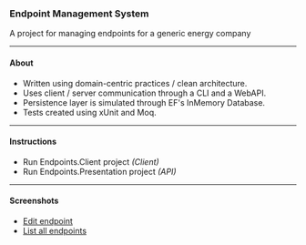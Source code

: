 ### Endpoint Management System
A project for managing endpoints for a generic energy company

---
#### About
* Written using domain-centric practices / clean architecture.
* Uses client / server communication through a CLI and a WebAPI.
* Persistence layer is simulated through EF's InMemory Database.
* Tests created using xUnit and Moq.

---
#### Instructions
* Run Endpoints.Client project _(Client)_
* Run Endpoints.Presentation project _(API)_

---
#### Screenshots
* [Edit endpoint](https://user-images.githubusercontent.com/30248987/178157238-75e08a4a-6de3-443d-988d-eef14224b86f.png)
* [List all endpoints](https://user-images.githubusercontent.com/30248987/178157177-73c19565-ce5c-448f-908e-3b0dcdf1beda.png)
